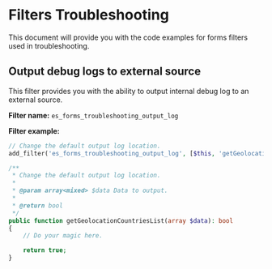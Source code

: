 # Filters Troubleshooting
This document will provide you with the code examples for forms filters used in troubleshooting.

## Output debug logs to external source
This filter provides you with the ability to output internal debug log to an external source.

**Filter name:**
`es_forms_troubleshooting_output_log`

**Filter example:**
```php
// Change the default output log location.
add_filter('es_forms_troubleshooting_output_log', [$this, 'getGeolocationCountriesList']);

/**
 * Change the default output log location.
 *
 * @param array<mixed> $data Data to output.
 *
 * @return bool
 */
public function getGeolocationCountriesList(array $data): bool
{
	// Do your magic here.

	return true;
}
```
